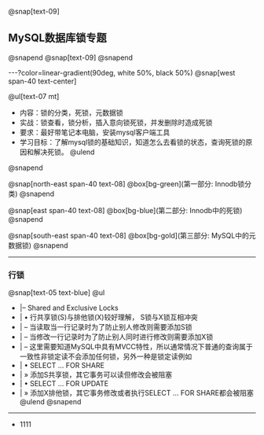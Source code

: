 @snap[text-09]
## MySQL数据库锁专题
@snapend
@snap[text-09]
@snapend



---?color=linear-gradient(90deg, white 50%, black 50%)
@snap[west span-40 text-center]

@ul[text-07 mt]
- 内容：锁的分类，死锁，元数据锁
- 实战：锁查看，锁分析，插入意向锁死锁，并发删除时造成死锁
- 要求：最好带笔记本电脑，安装mysql客户端工具
- 学习目标：了解mysql锁的基础知识，知道怎么去看锁的状态，查询死锁的原因和解决死锁。
@ulend

@snapend


@snap[north-east span-40 text-08]
@box[bg-green](第一部分: Innodb锁分类)
@snapend

@snap[east span-40 text-08]
@box[bg-blue](第二部分: Innodb中的死锁)
@snapend

@snap[south-east span-40 text-08]
@box[bg-gold](第三部分: MySQL中的元数据锁)
@snapend

---
###  行锁 

@snap[text-05 text-blue]
@ul
- |– Shared and Exclusive Locks 
- |  • 行共享锁(S)与排他锁(X)较好理解， S锁与X锁互相冲突 
- |   – 当读取当一行记录时为了防止别人修改则需要添加S锁 
- |   – 当修改一行记录时为了防止别人同时进行修改则需要添加X锁 
- |   – 这里需要知道MySQL中具有MVCC特性，所以通常情况下普通的查询属于一致性非锁定读不会添加任何锁，另外一种是锁定读例如 
- |    • SELECT … FOR SHARE 
- |    » 添加S共享锁，其它事务可以读但修改会被阻塞 
- |    • SELECT … FOR UPDATE 
- |    » 添加X排他锁，其它事务修改或者执行SELECT … FOR SHARE都会被阻塞 
@ulend
@snapend


---

+ 1111
